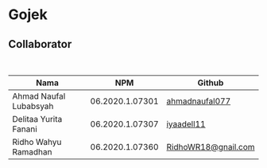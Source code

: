 # Gojek
<h2>Collaborator</h2> <br>

| Nama | NPM | Github |
| --- | --- | --- |
| Ahmad Naufal Lubabsyah | 06.2020.1.07301 | [ahmadnaufal077](ahmadnaufal077@gmail.com) |
| Delitaa Yurita Fanani | 06.2020.1.07307 | [iyaadell11](iyaadell11@gmail.com) |
| Ridho Wahyu Ramadhan | 06.2020.1.07360 | RidhoWR18@gnail.com|
